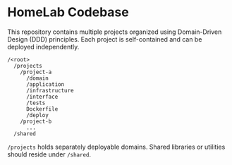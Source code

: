 # HomeLab Codebase

This repository contains multiple projects organized using Domain-Driven Design (DDD) principles.
Each project is self-contained and can be deployed independently.

```
/<root>
  /projects
    /project-a
      /domain
      /application
      /infrastructure
      /interface
      /tests
      Dockerfile
      /deploy
    /project-b
      ...
  /shared
```

`/projects` holds separately deployable domains. Shared libraries or utilities should reside under `/shared`.
